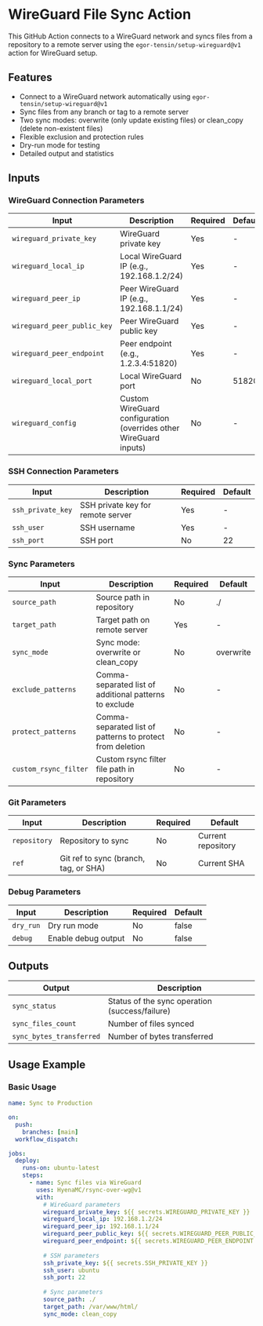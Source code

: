 # WireGuard File Sync Action

This GitHub Action connects to a WireGuard network and syncs files from a repository to a remote server using the `egor-tensin/setup-wireguard@v1` action for WireGuard setup.

## Features

- Connect to a WireGuard network automatically using `egor-tensin/setup-wireguard@v1`
- Sync files from any branch or tag to a remote server
- Two sync modes: overwrite (only update existing files) or clean_copy (delete non-existent files)
- Flexible exclusion and protection rules
- Dry-run mode for testing
- Detailed output and statistics

## Inputs

### WireGuard Connection Parameters

| Input | Description | Required | Default |
|-------|-------------|----------|---------|
| `wireguard_private_key` | WireGuard private key | Yes | - |
| `wireguard_local_ip` | Local WireGuard IP (e.g., 192.168.1.2/24) | Yes | - |
| `wireguard_peer_ip` | Peer WireGuard IP (e.g., 192.168.1.1/24) | Yes | - |
| `wireguard_peer_public_key` | Peer WireGuard public key | Yes | - |
| `wireguard_peer_endpoint` | Peer endpoint (e.g., 1.2.3.4:51820) | Yes | - |
| `wireguard_local_port` | Local WireGuard port | No | 51820 |
| `wireguard_config` | Custom WireGuard configuration (overrides other WireGuard inputs) | No | - |

### SSH Connection Parameters

| Input | Description | Required | Default |
|-------|-------------|----------|---------|
| `ssh_private_key` | SSH private key for remote server | Yes | - |
| `ssh_user` | SSH username | Yes | - |
| `ssh_port` | SSH port | No | 22 |

### Sync Parameters

| Input | Description | Required | Default |
|-------|-------------|----------|---------|
| `source_path` | Source path in repository | No | ./ |
| `target_path` | Target path on remote server | Yes | - |
| `sync_mode` | Sync mode: overwrite or clean_copy | No | overwrite |
| `exclude_patterns` | Comma-separated list of additional patterns to exclude | No | - |
| `protect_patterns` | Comma-separated list of patterns to protect from deletion | No | - |
| `custom_rsync_filter` | Custom rsync filter file path in repository | No | - |

### Git Parameters

| Input | Description | Required | Default |
|-------|-------------|----------|---------|
| `repository` | Repository to sync | No | Current repository |
| `ref` | Git ref to sync (branch, tag, or SHA) | No | Current SHA |

### Debug Parameters

| Input | Description | Required | Default |
|-------|-------------|----------|---------|
| `dry_run` | Dry run mode | No | false |
| `debug` | Enable debug output | No | false |

## Outputs

| Output | Description |
|--------|-------------|
| `sync_status` | Status of the sync operation (success/failure) |
| `sync_files_count` | Number of files synced |
| `sync_bytes_transferred` | Number of bytes transferred |

## Usage Example

### Basic Usage

```yaml
name: Sync to Production

on:
  push:
    branches: [main]
  workflow_dispatch:

jobs:
  deploy:
    runs-on: ubuntu-latest
    steps:
      - name: Sync files via WireGuard
        uses: HyenaMC/rsync-over-wg@v1
        with:
          # WireGuard parameters
          wireguard_private_key: ${{ secrets.WIREGUARD_PRIVATE_KEY }}
          wireguard_local_ip: 192.168.1.2/24
          wireguard_peer_ip: 192.168.1.1/24
          wireguard_peer_public_key: ${{ secrets.WIREGUARD_PEER_PUBLIC_KEY }}
          wireguard_peer_endpoint: ${{ secrets.WIREGUARD_PEER_ENDPOINT }}
          
          # SSH parameters
          ssh_private_key: ${{ secrets.SSH_PRIVATE_KEY }}
          ssh_user: ubuntu
          ssh_port: 22
          
          # Sync parameters
          source_path: ./
          target_path: /var/www/html/
          sync_mode: clean_copy